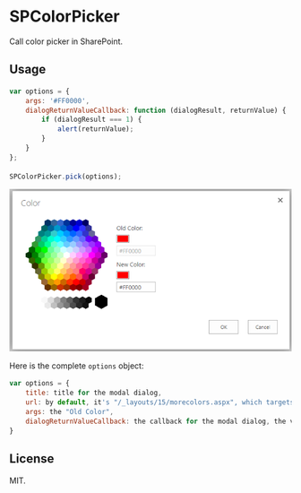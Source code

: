 # SPColorPicker
Call color picker in SharePoint.

## Usage
```js
var options = {
    args: '#FF0000',
    dialogReturnValueCallback: function (dialogResult, returnValue) {
        if (dialogResult === 1) {
            alert(returnValue);
        }
    }
};

SPColorPicker.pick(options);
```

![screenshot](screenshot.PNG)

Here is the complete `options` object:

```js
var options = {
	title: title for the modal dialog,
	url: by default, it's "/_layouts/15/morecolors.aspx", which targets to SharePoint 2013,
	args: the "Old Color",
	dialogReturnValueCallback: the callback for the modal dialog, the value of dialogResult is 0 or 1. 1 means 'OK' is clicked, 0 means 'Cancel' is clicked
}
```


## License
MIT.
